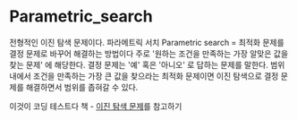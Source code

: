 # Parametric_search

전형적인 이진 탐색 문제이다.
파라메트릭 서치 Parametric search = 최적화 문제를 결정 문제로 바꾸어 해결하는 방법이다
주로 '원하는 조건을 만족하는 가장 알맞은 값을 찾는 문제' 에 해당한다.
결정 문제는 '예' 혹은 '아니오' 로 답하는 문제를 말한다.
범위 내에서 조건을 만족하는 가장 큰 값을 찾으라는 최적화 문제이면 이진 탐색으로 결정 문제를 해결하면서 범위를 좁혀갈 수 있다.

이것이 코딩 테스트다 책 - [이진 탐색 문제](../../books/dongbin-na/part2_binary_search/2_bs_2.py)를 참고하기
